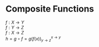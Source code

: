 # Composite Functions

$f: X \rightarrow Y$ \
$f: Y \rightarrow Z$ \
$f: X \rightarrow Z$ \
$h = g \circ f = g(f(x)) ^{x \to y}_{y \to z}$
